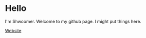 # Hello

I'm Shwoomer. Welcome to my github page. I might put things here.

[Website](https://shwoomer.xyz)
